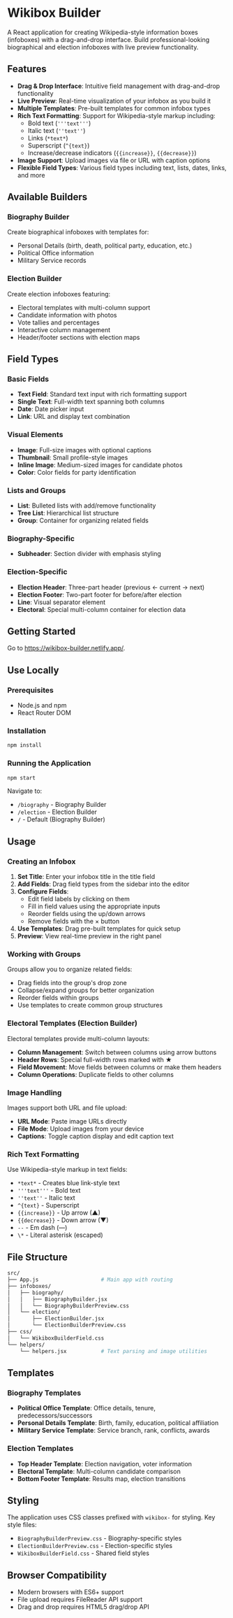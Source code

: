 # Wikibox Builder

A React application for creating Wikipedia-style information boxes (infoboxes) with a drag-and-drop interface. Build professional-looking biographical and election infoboxes with live preview functionality.

## Features

- **Drag & Drop Interface**: Intuitive field management with drag-and-drop functionality
- **Live Preview**: Real-time visualization of your infobox as you build it
- **Multiple Templates**: Pre-built templates for common infobox types
- **Rich Text Formatting**: Support for Wikipedia-style markup including:
  - Bold text (`'''text'''`)
  - Italic text (`''text''`)
  - Links (`*text*`)
  - Superscript (`^{text}`)
  - Increase/decrease indicators (`{{increase}}`, `{{decrease}}`)
- **Image Support**: Upload images via file or URL with caption options
- **Flexible Field Types**: Various field types including text, lists, dates, links, and more

## Available Builders

### Biography Builder

Create biographical infoboxes with templates for:

- Personal Details (birth, death, political party, education, etc.)
- Political Office information
- Military Service records

### Election Builder

Create election infoboxes featuring:

- Electoral templates with multi-column support
- Candidate information with photos
- Vote tallies and percentages
- Interactive column management
- Header/footer sections with election maps

## Field Types

### Basic Fields

- **Text Field**: Standard text input with rich formatting support
- **Single Text**: Full-width text spanning both columns
- **Date**: Date picker input
- **Link**: URL and display text combination

### Visual Elements

- **Image**: Full-size images with optional captions
- **Thumbnail**: Small profile-style images
- **Inline Image**: Medium-sized images for candidate photos
- **Color**: Color fields for party identification

### Lists and Groups

- **List**: Bulleted lists with add/remove functionality
- **Tree List**: Hierarchical list structure
- **Group**: Container for organizing related fields

### Biography-Specific

- **Subheader**: Section divider with emphasis styling

### Election-Specific

- **Election Header**: Three-part header (previous ← current → next)
- **Election Footer**: Two-part footer for before/after election
- **Line**: Visual separator element
- **Electoral**: Special multi-column container for election data

## Getting Started

Go to <https://wikibox-builder.netlify.app/>.

## Use Locally

### Prerequisites

- Node.js and npm
- React Router DOM

### Installation

```bash
npm install
```

### Running the Application

```bash
npm start
```

Navigate to:

- `/biography` - Biography Builder
- `/election` - Election Builder
- `/` - Default (Biography Builder)

## Usage

### Creating an Infobox

1. **Set Title**: Enter your infobox title in the title field
2. **Add Fields**: Drag field types from the sidebar into the editor
3. **Configure Fields**:
   - Edit field labels by clicking on them
   - Fill in field values using the appropriate inputs
   - Reorder fields using the up/down arrows
   - Remove fields with the × button
4. **Use Templates**: Drag pre-built templates for quick setup
5. **Preview**: View real-time preview in the right panel

### Working with Groups

Groups allow you to organize related fields:

- Drag fields into the group's drop zone
- Collapse/expand groups for better organization
- Reorder fields within groups
- Use templates to create common group structures

### Electoral Templates (Election Builder)

Electoral templates provide multi-column layouts:

- **Column Management**: Switch between columns using arrow buttons
- **Header Rows**: Special full-width rows marked with ★
- **Field Movement**: Move fields between columns or make them headers
- **Column Operations**: Duplicate fields to other columns

### Image Handling

Images support both URL and file upload:

- **URL Mode**: Paste image URLs directly
- **File Mode**: Upload images from your device
- **Captions**: Toggle caption display and edit caption text

### Rich Text Formatting

Use Wikipedia-style markup in text fields:

- `*text*` - Creates blue link-style text
- `'''text'''` - Bold text
- `''text''` - Italic text
- `^{text}` - Superscript
- `{{increase}}` - Up arrow (▲)
- `{{decrease}}` - Down arrow (▼)
- `--` - Em dash (—)
- `\*` - Literal asterisk (escaped)

## File Structure

```bash
src/
├── App.js                    # Main app with routing
├── infoboxes/
│   ├── biography/
│   │   ├── BiographyBuilder.jsx
│   │   └── BiographyBuilderPreview.css
│   └── election/
│       ├── ElectionBuilder.jsx
│       └── ElectionBuilderPreview.css
├── css/
│   └── WikiboxBuilderField.css
└── helpers/
    └── helpers.jsx           # Text parsing and image utilities
```

## Templates

### Biography Templates

- **Political Office Template**: Office details, tenure, predecessors/successors
- **Personal Details Template**: Birth, family, education, political affiliation
- **Military Service Template**: Service branch, rank, conflicts, awards

### Election Templates

- **Top Header Template**: Election navigation, voter information
- **Electoral Template**: Multi-column candidate comparison
- **Bottom Footer Template**: Results map, election transitions

## Styling

The application uses CSS classes prefixed with `wikibox-` for styling. Key style files:

- `BiographyBuilderPreview.css` - Biography-specific styles
- `ElectionBuilderPreview.css` - Election-specific styles  
- `WikiboxBuilderField.css` - Shared field styles

## Browser Compatibility

- Modern browsers with ES6+ support
- File upload requires FileReader API support
- Drag and drop requires HTML5 drag/drop API

